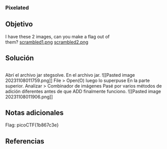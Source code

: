 ### Pixelated
## Objetivo
I have these 2 images, can you make a flag out of them? [scrambled1.png](https://mercury.picoctf.net/static/1594c3f1980e3fb93df09a6d02f53904/scrambled1.png) [scrambled2.png](https://mercury.picoctf.net/static/1594c3f1980e3fb93df09a6d02f53904/scrambled2.png)
## Solución 
```shell

```
Abrí el archivo jar stegsolve. En el archivo jar.
![[Pasted image 20231108011759.png]]
File > Open(O)
luego lo superpuse
En la parte superior. Analizar > Combinador de imágenes
Pasé por varios métodos de adición diferentes antes de que ADD finalmente funciono.
![[Pasted image 20231108011906.png]]

## Notas adicionales
Flag: picoCTF{1b867c3e}
## Referencias